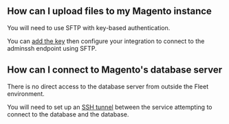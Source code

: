 ## How can I upload files to my Magento instance

You will need to use SFTP with key-based authentication.

You can [add the key](/how-to/manage-keys/#adding-a-key) then configure your integration to connect to the adminssh endpoint using SFTP.

## How can I connect to Magento's database server

There is no direct access to the database server from outside the Fleet environment.

You will need to set up an [SSH tunnel](/how-to/manager-databases/#using-an-ssh-tunnel) between the service attempting to connect to the database and the database.
